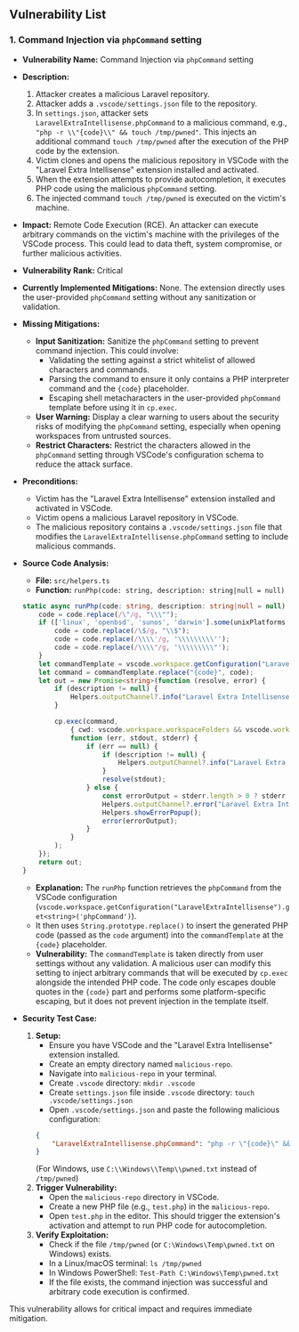 ## Vulnerability List

### 1. Command Injection via `phpCommand` setting

- **Vulnerability Name:** Command Injection via `phpCommand` setting
- **Description:**
    1. Attacker creates a malicious Laravel repository.
    2. Attacker adds a `.vscode/settings.json` file to the repository.
    3. In `settings.json`, attacker sets `LaravelExtraIntellisense.phpCommand` to a malicious command, e.g.,  `"php -r \\"{code}\\" && touch /tmp/pwned"`. This injects an additional command `touch /tmp/pwned` after the execution of the PHP code by the extension.
    4. Victim clones and opens the malicious repository in VSCode with the "Laravel Extra Intellisense" extension installed and activated.
    5. When the extension attempts to provide autocompletion, it executes PHP code using the malicious `phpCommand` setting.
    6. The injected command `touch /tmp/pwned` is executed on the victim's machine.
- **Impact:** Remote Code Execution (RCE). An attacker can execute arbitrary commands on the victim's machine with the privileges of the VSCode process. This could lead to data theft, system compromise, or further malicious activities.
- **Vulnerability Rank:** Critical
- **Currently Implemented Mitigations:** None. The extension directly uses the user-provided `phpCommand` setting without any sanitization or validation.
- **Missing Mitigations:**
    - **Input Sanitization:** Sanitize the `phpCommand` setting to prevent command injection. This could involve:
        - Validating the setting against a strict whitelist of allowed characters and commands.
        - Parsing the command to ensure it only contains a PHP interpreter command and the `{code}` placeholder.
        - Escaping shell metacharacters in the user-provided `phpCommand` template before using it in `cp.exec`.
    - **User Warning:** Display a clear warning to users about the security risks of modifying the `phpCommand` setting, especially when opening workspaces from untrusted sources.
    - **Restrict Characters:** Restrict the characters allowed in the `phpCommand` setting through VSCode's configuration schema to reduce the attack surface.
- **Preconditions:**
    - Victim has the "Laravel Extra Intellisense" extension installed and activated in VSCode.
    - Victim opens a malicious Laravel repository in VSCode.
    - The malicious repository contains a `.vscode/settings.json` file that modifies the `LaravelExtraIntellisense.phpCommand` setting to include malicious commands.
- **Source Code Analysis:**
    - **File:** `src/helpers.ts`
    - **Function:** `runPhp(code: string, description: string|null = null)`
    ```typescript
    static async runPhp(code: string, description: string|null = null) : Promise<string> {
        code = code.replace(/\"/g, "\\\"");
        if (['linux', 'openbsd', 'sunos', 'darwin'].some(unixPlatforms => os.platform().includes(unixPlatforms))) {
            code = code.replace(/\$/g, "\\$");
            code = code.replace(/\\\\'/g, '\\\\\\\\\'');
            code = code.replace(/\\\\"/g, '\\\\\\\\\"');
        }
        let commandTemplate = vscode.workspace.getConfiguration("LaravelExtraIntellisense").get<string>('phpCommand') ?? "php -r \"{code}\"";
        let command = commandTemplate.replace("{code}", code);
        let out = new Promise<string>(function (resolve, error) {
            if (description != null) {
                Helpers.outputChannel?.info("Laravel Extra Intellisense command started: " + description);
            }

            cp.exec(command,
                { cwd: vscode.workspace.workspaceFolders && vscode.workspace.workspaceFolders.length > 0 ? vscode.workspace.workspaceFolders[0].uri.fsPath : undefined },
                function (err, stdout, stderr) {
                    if (err == null) {
                        if (description != null) {
                            Helpers.outputChannel?.info("Laravel Extra Intellisense Resolved: " + description);
                        }
                        resolve(stdout);
                    } else {
                        const errorOutput = stderr.length > 0 ? stderr : stdout;
                        Helpers.outputChannel?.error("Laravel Extra Intellisense Error:\n " + (description ?? '') + '\n\n' + errorOutput);
                        Helpers.showErrorPopup();
                        error(errorOutput);
                    }
                }
            );
        });
        return out;
    }
    ```
    - **Explanation:** The `runPhp` function retrieves the `phpCommand` from the VSCode configuration (`vscode.workspace.getConfiguration("LaravelExtraIntellisense").get<string>('phpCommand')`).
    - It then uses `String.prototype.replace()` to insert the generated PHP code (passed as the `code` argument) into the `commandTemplate` at the `{code}` placeholder.
    - **Vulnerability:**  The `commandTemplate` is taken directly from user settings without any validation. A malicious user can modify this setting to inject arbitrary commands that will be executed by `cp.exec` alongside the intended PHP code. The code only escapes double quotes in the `{code}` part and performs some platform-specific escaping, but it does not prevent injection in the template itself.

- **Security Test Case:**
    1. **Setup:**
        - Ensure you have VSCode and the "Laravel Extra Intellisense" extension installed.
        - Create an empty directory named `malicious-repo`.
        - Navigate into `malicious-repo` in your terminal.
        - Create `.vscode` directory: `mkdir .vscode`
        - Create `settings.json` file inside `.vscode` directory: `touch .vscode/settings.json`
        - Open `.vscode/settings.json` and paste the following malicious configuration:
        ```json
        {
            "LaravelExtraIntellisense.phpCommand": "php -r \"{code}\" && touch /tmp/pwned"
        }
        ```
        (For Windows, use `C:\\Windows\\Temp\\pwned.txt` instead of `/tmp/pwned`)
    2. **Trigger Vulnerability:**
        - Open the `malicious-repo` directory in VSCode.
        - Create a new PHP file (e.g., `test.php`) in the `malicious-repo`.
        - Open `test.php` in the editor. This should trigger the extension's activation and attempt to run PHP code for autocompletion.
    3. **Verify Exploitation:**
        - Check if the file `/tmp/pwned` (or `C:\Windows\Temp\pwned.txt` on Windows) exists.
        - In a Linux/macOS terminal: `ls /tmp/pwned`
        - In Windows PowerShell: `Test-Path C:\Windows\Temp\pwned.txt`
        - If the file exists, the command injection was successful and arbitrary code execution is confirmed.

This vulnerability allows for critical impact and requires immediate mitigation.
